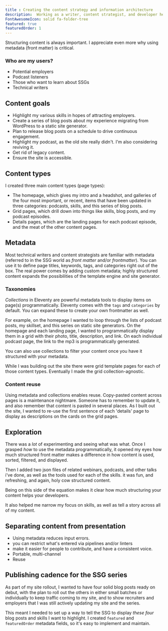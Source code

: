 ```yaml
---
title : Creating the content strategy and information architecture
description:  Working as a writer, content strategist, and developer helped me understand how to orchestrate between the three roles.
FontAwesomeIcon: solid fa-folder-tree
featured: true
featuredOrder: 1
---
```


Structuring content is always important. I appreciate even more why using metadata (front matter) is critical.

### Who are my users?

- Potential employers
- Podcast listeners
- Those who want to learn about SSGs
- Technical writers

## Content goals

- Highlight my various skills in hopes of attracting employers.
- Create a series of blog posts about my experience migrating from WordPress to a static site generator.
- Plan to release blog posts on a schedule to drive continuous engagement.
- Highlight my podcast, as the old site really didn't. I'm also considering reviving it.
- Get rid of legacy content.
- Ensure the site is accessible.

## Content types

I created three main content types (page types):

- The homepage, which gives my intro and a headshot, and galleries of the four most important, or recent, items that have been updated in three categories: podcasts, skills, and this series of blog posts.
- Grid pages, which drill down into things like skills, blog posts, and my podcast episodes.
- Details pages, which are the landing pages for each podcast episode, and the meat of the other content pages.

## Metadata

Most technical writers and content strategists are familiar with metadata (referred to in the SSG world as *front matter* and/or *frontmatter*). You can use it to define page titles, keywords, tags, and categories right out of the box. The real power comes by adding custom metadata; highly structured content expands the possibilities of the template engine and site generator.

### Taxonomies

*Collections* in Eleventy are powerful metadata tools to display items on page(s) programmatically. Eleventy comes with the `tags` and `categories` by default. You can expand these to create your own frontmatter as well.

For example, on the homepage I wanted to loop through the lists of podcast posts, my skillset, and this series on static site generators. On the homepage and each landing page, I wanted to programmatically display them in a grid with their photo, title, description, and link. On each individual podcast page, the link to the mp3 is programmatically generated.

You can also use collections to filter your content once you have it structured with your metadata.

While I was building out the site there were grid template pages for each of those content types. Eventually I made the grid collection-agnostic.

### Content reuse

Using metadata and collections enables reuse. Copy-pasted content across pages is a maintenance nightmare. Someone has to remember to update it, and also remember that content is pasted in several places. As I built out the site, I wanted to re-use the first sentence of each 'details' page to display as descriptions on the cards on the grid pages.

## Exploration

There was a *lot* of experimenting and seeing what was what. Once I grasped *how* to use the metadata programmatically, it opened my eyes how much structured front matter makes a difference in how content is used, sorted, filtered, and displayed.

Then I added two json files of related webinars, podcasts, and other talks i've done, as well as the tools used for each of the skills. it was fun, and refreshing, and again, holy cow structured content.

Being on this side of the equation makes it clear how much structuring your content helps your developers.

It also helped me narrow my focus on skills, as well as tell a story across all of my content.

## Separating content from presentation

- Using metadata reduces input errors.
- you can restrict what's entered via pipelines and/or linters
- make it easier for people to contribute, and have a consistent voice.
- Portable, multi-channel
- Reuse

## Publishing cadence for the SSG series

As part of my site rollout, I wanted to have four solid blog posts ready on debut, with the plan to roll out the others in either small batches or individually to keep traffic coming to my site, and to show recruiters and employers that I was still actively updating my site and the series.

This meant I needed to set up a way to tell the SSG to display *these four* blog posts and skills I want to highlight. I created `featured` and `featuredOrder` metadata fields, so it's easy to implement and maintain.